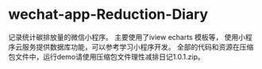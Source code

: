 # wechat-app-Reduction-Diary
记录统计碳排放量的微信小程序。
主要使用了iview echarts 模板等， 使用小程序云服务提供数据库功能，可以参考学习小程序开发。
全部的代码和资源在压缩包文件中，运行demo请使用压缩包文件理性减排日记1.0.1.zip。
